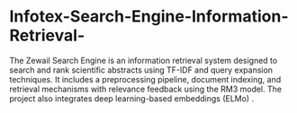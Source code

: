 # Infotex-Search-Engine-Information-Retrieval-
The Zewail Search Engine is an information retrieval system designed to search and rank scientific abstracts using TF-IDF and query expansion techniques. It includes a preprocessing pipeline, document indexing, and retrieval mechanisms with relevance feedback using the RM3 model. The project also integrates deep learning-based embeddings (ELMo) .
